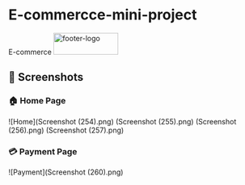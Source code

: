 # E-commercce-mini-project
E-commerce
<img width="128" height="43" alt="footer-logo" src="https://github.com/user-attachments/assets/a3eb39cb-1d38-49a7-a04f-9ced35fec791" />
## 📸 Screenshots

### 🏠 Home Page
![Home](Screenshot (254).png)
(Screenshot (255).png)
(Screenshot (256).png)
(Screenshot (257).png)

### 💳 Payment Page
![Payment](Screenshot (260).png)

